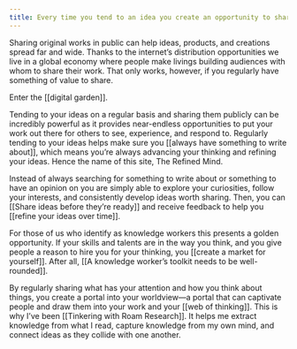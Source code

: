 ```yaml
---
title: Every time you tend to an idea you create an opportunity to share original work with others
---
```

Sharing original works in public can help ideas, products, and creations spread far and wide. Thanks to the internet’s distribution opportunities we live in a global economy where people make livings building audiences with whom to share their work. That only works, however, if you regularly have something of value to share.

Enter the [[digital garden]].

Tending to your ideas on a regular basis and sharing them publicly can be incredibly powerful as it provides near-endless opportunities to put your work out there for others to see, experience, and respond to. Regularly tending to your ideas helps make sure you [[always have something to write about]], which means you’re always advancing your thinking and refining your ideas. Hence the name of this site, The Refined Mind.

Instead of always searching for something to write about or something to have an opinion on you are simply able to explore your curiosities, follow your interests, and consistently develop ideas worth sharing. Then, you can [[Share ideas before they’re ready]] and receive feedback to help you [[refine your ideas over time]].

For those of us who identify as knowledge workers this presents a golden opportunity. If your skills and talents are in the way you think, and you give people a reason to hire you for your thinking, you [[create a market for yourself]].  After all, [[A knowledge worker’s toolkit needs to be well-rounded]].

By regularly sharing what has your attention and how you think about things, you create a portal into your worldview—a portal that can captivate people and draw them into your work and your [[web of thinking]]. This is why I’ve been [[Tinkering with Roam Research]]. It helps me extract knowledge from what I read, capture knowledge from my own mind, and connect ideas as they collide with one another.
